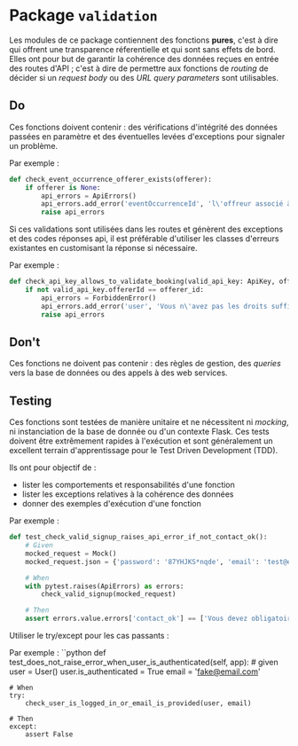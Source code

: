 # Package `validation`
Les modules de ce package contiennent des fonctions **pures**, c'est à dire qui offrent une transparence réferentielle
et qui sont sans effets de bord. Elles ont pour but de garantir la cohérence des données reçues en entrée des routes d'API ;
c'est à dire de permettre aux fonctions de _routing_ de décider si un _request body_ ou des _URL query parameters_ sont utilisables.

## Do
Ces fonctions doivent contenir : des vérifications d'intégrité des données passées en paramètre et des éventuelles levées
d'exceptions pour signaler un problème.

Par exemple :
```python
def check_event_occurrence_offerer_exists(offerer):
    if offerer is None:
        api_errors = ApiErrors()
        api_errors.add_error('eventOccurrenceId', 'l\'offreur associé à cet évènement est inconnu')
        raise api_errors
```

Si ces validations sont utilisées dans les routes et génèrent des exceptions et des codes réponses api, il est préférable d'utiliser les classes d'erreurs existantes en customisant la réponse si nécessaire.

Par exemple :
```python
def check_api_key_allows_to_validate_booking(valid_api_key: ApiKey, offerer_id: int):
    if not valid_api_key.offererId == offerer_id:
        api_errors = ForbiddenError()
        api_errors.add_error('user', 'Vous n\'avez pas les droits suffisants pour valider cette contremarque.')
        raise api_errors
```

## Don't
Ces fonctions ne doivent pas contenir : des règles de gestion, des _queries_ vers la base de données ou des appels à des
web services.

## Testing
Ces fonctions sont testées de manière unitaire et ne nécessitent ni _mocking_, ni instanciation de la base de donnée
ou d'un contexte Flask. Ces tests doivent être extrêmement rapides à l'exécution et sont généralement un excellent terrain d'apprentissage pour le Test Driven Development (TDD).

Ils ont pour objectif de :
* lister les comportements et responsabilités d'une fonction
* lister les exceptions relatives à la cohérence des données
* donner des exemples d'exécution d'une fonction

Par exemple :
```python
def test_check_valid_signup_raises_api_error_if_not_contact_ok():
    # Given
    mocked_request = Mock()
    mocked_request.json = {'password': '87YHJKS*nqde', 'email': 'test@email.com'}

    # When
    with pytest.raises(ApiErrors) as errors:
        check_valid_signup(mocked_request)

    # Then
    assert errors.value.errors['contact_ok'] == ['Vous devez obligatoirement cocher cette case.']
```

Utiliser le try/except pour les cas passants :

Par exemple :
``python
def test_does_not_raise_error_when_user_is_authenticated(self, app):
    # given
    user = User()
    user.is_authenticated = True
    email = 'fake@email.com'

    # When
    try:
        check_user_is_logged_in_or_email_is_provided(user, email)

    # Then
    except:
        assert False
```